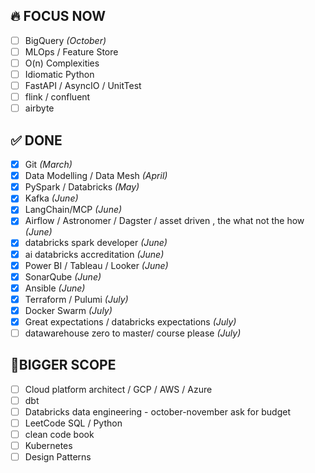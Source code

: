 ## 🔥 FOCUS NOW

- [ ] BigQuery *(October)*  
- [ ] MLOps / Feature Store  
- [ ] O(n) Complexities
- [ ] Idiomatic Python  
- [ ] FastAPI / AsyncIO / UnitTest
- [ ] flink / confluent
- [ ] airbyte

## ✅ DONE
- [x] Git *(March)*     
- [x] Data Modelling / Data Mesh *(April)*
- [x] PySpark / Databricks *(May)*
- [x] Kafka *(June)*
- [x] LangChain/MCP *(June)*
- [x] Airflow / Astronomer / Dagster / asset driven , the what not the how *(June)*
- [x] databricks spark developer *(June)*
- [x] ai databricks accreditation *(June)*
- [x] Power BI / Tableau / Looker *(June)*
- [x] SonarQube *(June)*
- [x] Ansible *(June)*
- [x] Terraform / Pulumi *(July)*
- [x] Docker Swarm *(July)*
- [x] Great expectations / databricks expectations *(July)*
- [ ] datawarehouse zero to master/ course please *(July)*

## 📌BIGGER SCOPE 
- [ ] Cloud platform architect /  GCP / AWS / Azure
- [ ] dbt
- [ ] Databricks data engineering - october-november ask for budget
- [ ] LeetCode SQL / Python
- [ ] clean code book
- [ ] Kubernetes
- [ ] Design Patterns
